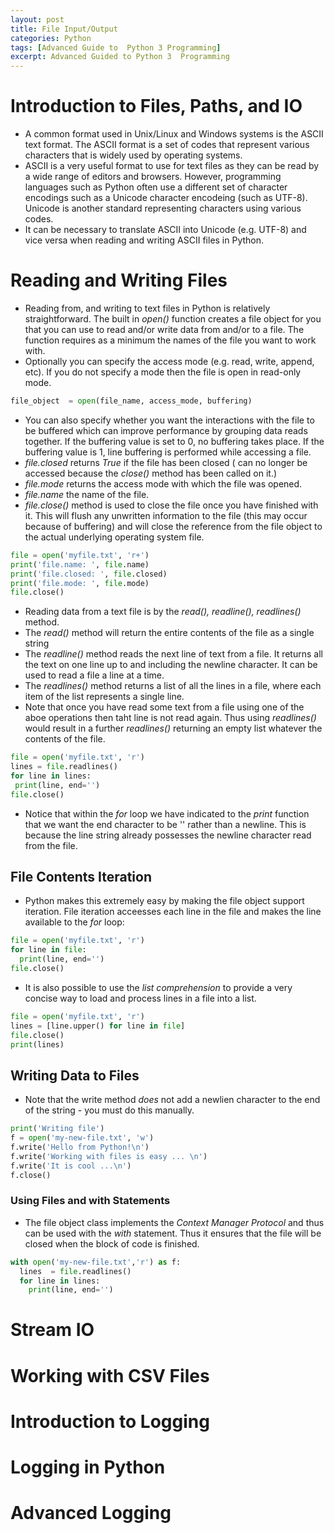 ```yaml
---
layout: post
title: File Input/Output
categories: Python  
tags: [Advanced Guide to  Python 3 Programming]
excerpt: Advanced Guided to Python 3  Programming
---
```


# Introduction to Files, Paths, and IO
* A common format used in Unix/Linux and Windows systems is the ASCII text format. The ASCII format is a set  of codes that represent various characters that is widely used by  operating  systems. 
* ASCII is a very  useful format to use for text files as they can be  read by  a wide  range of  editors and browsers. However, programming languages such as  Python often  use a different set of character encodings such  as a  Unicode character encodeing (such as  UTF-8). Unicode is another standard representing  characters using various codes. 
* It can be necessary to translate ASCII into Unicode (e.g. UTF-8) and vice versa when reading and writing ASCII files in Python. 
# Reading and Writing  Files 
* Reading from, and writing to text files in Python is relatively straightforward.  The built in *open()* function creates a file object for  you that you can use to read and/or write data  from and/or to a  file. The function requires as a minimum the names of the file you want to work with. 
*  Optionally you can specify  the  access mode  (e.g. read, write, append, etc). If you do not specify  a mode then the file is open in read-only mode. 
```python
file_object  = open(file_name, access_mode, buffering)
```
* You can also specify whether  you want the interactions with the file to be buffered which can improve performance  by grouping data reads together. If the buffering value is set to 0, no buffering takes place. If the buffering value is 1, line buffering is performed while accessing a file. 
* *file.closed* returns *True* if the file has been  closed ( can no longer be accessed because  the  *close()* method has been called on it.)
* *file.mode* returns the  access mode with  which the file was opened. 
* *file.name* the name of the file. 
* *file.close()* method is used to close the file once you have finished with it.  This will flush any unwritten information to the file (this may occur  because of buffering) and will close the  reference from the file object to  the actual underlying operating system file. 
```python
file = open('myfile.txt', 'r+')
print('file.name: ', file.name)
print('file.closed: ', file.closed)
print('file.mode: ', file.mode)
file.close()
```

* Reading data from a text file is by the *read(), readline(), readlines()* method.
 * The *read()* method will return the  entire contents of the file as a single string
 * The *readline()* method  reads the next line of text from a file. It returns all the text on one line up to  and including the newline character. It can be used to read a file a line at a time.  
 *  The *readlines()* method  returns a list of all  the lines in a file, where each item  of the list represents a single line. 
 * Note that once you have  read some text from a  file  using one of the aboe operations then taht line is not read again. Thus using *readlines()*  would result in a  further *readlines()* returning an empty list whatever the  contents of the file.  
 
 ```python
 file = open('myfile.txt', 'r')
 lines = file.readlines()
 for line in lines:
  print(line, end='')
 file.close()
 ```
 * Notice that within the *for* loop we have indicated to the  *print* function that we want the end character to be '' rather  than a newline. This is because the line  string  already possesses the newline character read from the file.
 
##  File Contents  Iteration
* Python makes this extremely easy by making the file object support iteration. File iteration acceesses each line in the file and makes the line available to the *for* loop:
```python
file = open('myfile.txt', 'r')
for line in file:
  print(line, end='')
file.close()
```
*  It is also possible to use the *list comprehension* to provide a very concise way to load and process lines in a file into a list. 
```python
file = open('myfile.txt', 'r')
lines = [line.upper() for line in file]
file.close()
print(lines)
```
## Writing Data to Files
* Note that the write  method *does* not add a newlien character to the end of the  string - you must do this manually. 
```python
print('Writing file')
f = open('my-new-file.txt', 'w')
f.write('Hello from Python!\n')
f.write('Working with files is easy ... \n')
f.write('It is cool ...\n')
f.close()
```

###  Using Files and with Statements
* The file object class implements the *Context Manager Protocol* and thus can be used with the  *with* statement. Thus it ensures that the file will be closed when the block of code is finished.

```python
with open('my-new-file.txt','r') as f:
  lines  = file.readlines()
  for line in lines:
    print(line, end='')
 ```
# Stream IO
#  Working with  CSV Files
# Introduction to Logging  
# Logging in  Python
# Advanced Logging 
